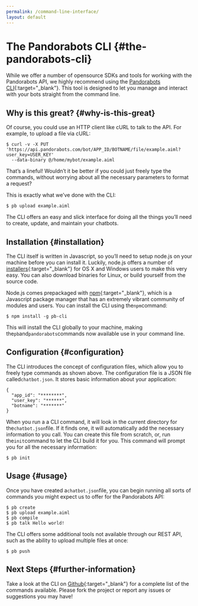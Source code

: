 ```yaml
---
permalink: /command-line-interface/
layout: default
---
```


<div markdown="1" class="pb-docs__content">

# The Pandorabots CLI {#the-pandorabots-cli}

While we offer a number of opensource SDKs and tools for working with the Pandorabots API, we highly recommend using the [Pandorabots CLI](https://github.com/pandorabots/pb-cli){:target="_blank"}. This tool is designed to let you manage and interact with your bots straight from the command line.

## Why is this great? {#why-is-this-great}

Of course, you could use an HTTP client like cURL to talk to the API. For example, to upload a file via cURL:

~~~
$ curl -v -X PUT 'https://api.pandorabots.com/bot/APP_ID/BOTNAME/file/example.aiml?user_key=USER_KEY'
  --data-binary @/home/mybot/example.aiml
~~~

That’s a lineful! Wouldn’t it be better if you could just freely type the commands, without worrying about all the necessary parameters to format a request?

This is exactly what we’ve done with the CLI:

~~~
$ pb upload example.aiml
~~~

The CLI offers an easy and slick interface for doing all the things you’ll need to create, update, and maintain your chatbots.

## Installation {#installation}

The CLI itself is written in Javascript, so you’ll need to setup node.js on your machine before you can install it. Luckily, node.js offers a number of [installers](http://nodejs.org/download/){:target="_blank"} for OS X and Windows users to make this very easy. You can also download binaries for Linux, or build yourself from the source code.

Node.js comes prepackaged with [npm](http://npmjs.org/){:target="_blank"}, which is a Javascript package manager that has an extremely vibrant community of modules and users. You can install the CLI using the`npm`command:

~~~
$ npm install -g pb-cli
~~~

This will install the CLI globally to your machine, making the`pb`and`pandorabots`commands now available use in your command line.

## Configuration {#configuration}

The CLI introduces the concept of configuration files, which allow you to freely type commands as shown above. The configuration file is a JSON file called`chatbot.json`. It stores basic information about your application:

~~~
{
  "app_id": "********",
  "user_key": "******",
  "botname": "*******"
}
~~~

When you run a a CLI command, it will look in the current directory for the`chatbot.json`file. If it finds one, it will automatically add the necessary information to you call. You can create this file from scratch, or, run the`init`command to let the CLI build it for you. This command will prompt you for all the necessary information:

~~~
$ pb init
~~~

## Usage {#usage}

Once you have created a`chatbot.json`file, you can begin running all sorts of commands you might expect us to offer for the Pandorabots API:

~~~
$ pb create
$ pb upload example.aiml
$ pb compile
$ pb talk Hello world!
~~~

The CLI offers some additional tools not available through our REST API, such as the ability to upload multiple files at once:

~~~
$ pb push
~~~

## Next Steps {#further-information}

Take a look at the CLI on [Github](https://github.com/pandorabots/pb-cli){:target="_blank"} for a complete list of the commands available. Please fork the project or report any issues or suggestions you may have!
</div>
